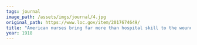 ```yaml
---
tags: journal
image_path: /assets/imgs/journal/4.jpg
original_path: https://www.loc.gov/item/2017674649/
title: "American nurses bring far more than hospital skill to the wounded American soldiers in France. They speak their language, not English merely but American, understand their slang, know what they like to hear read, and when the American Red Cross Nurse and the American soldier begin talking about home, home means the same kind of a place and the same kind of folks to both. This natural sympathy is particularly important in treating cases of shell shock, the nervous result of battle, where the most perfect understanding between nurse and patient is essential. Surgeon General Gorgas has called upon the Red Cross to enroll for the Army Nurse Corps, 8,000 graduate nurses by Oct. 1st"
year: 1918
---
```



